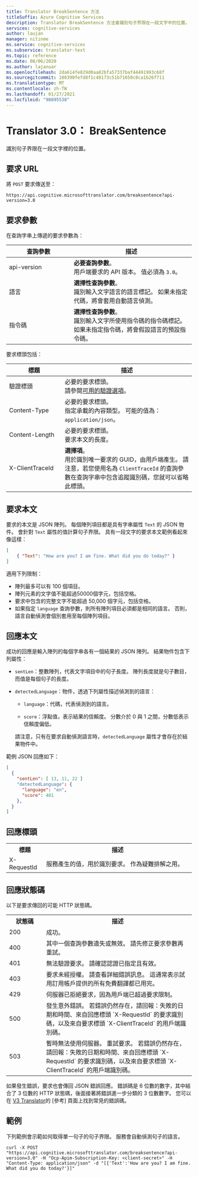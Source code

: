 ```yaml
---
title: Translator BreakSentence 方法
titleSuffix: Azure Cognitive Services
description: Translator BreakSentence 方法會識別句子界限在一段文字中的位置。
services: cognitive-services
author: laujan
manager: nitinme
ms.service: cognitive-services
ms.subservice: translator-text
ms.topic: reference
ms.date: 08/06/2020
ms.author: lajanuar
ms.openlocfilehash: 2da614fe829d0aa82bfa57337baf44491993c68f
ms.sourcegitcommit: 100390fefd8f1c48173c51b71650c8ca1b26f711
ms.translationtype: MT
ms.contentlocale: zh-TW
ms.lasthandoff: 01/27/2021
ms.locfileid: "98895538"
---
```

# <a name="translator-30-breaksentence"></a>Translator 3.0： BreakSentence

識別句子界限在一段文字裡的位置。

## <a name="request-url"></a>要求 URL

將 `POST` 要求傳送至：

```HTTP
https://api.cognitive.microsofttranslator.com/breaksentence?api-version=3.0
```

## <a name="request-parameters"></a>要求參數

在查詢字串上傳遞的要求參數為：

| 查詢參數 | 描述 |
| -------| ----------- |
| api-version <img width=200/>   | **必要查詢參數**。<br/>用戶端要求的 API 版本。 值必須為 `3.0`。 |
| 語言 | **選擇性查詢參數**。<br/>識別輸入文字語言的語言標記。 如果未指定代碼，將會套用自動語言偵測。 |
| 指令碼    | **選擇性查詢參數**。<br/>識別輸入文字所使用指令碼的指令碼標記。 如果未指定指令碼，將會假設語言的預設指令碼。  | 

要求標頭包括：

| 標題 | 描述 |
| ------- | ----------- |
| 驗證標頭 <img width=200/>  | 必要的要求標頭。<br/>請參閱<a href="/azure/cognitive-services/translator/reference/v3-0-reference#authentication">可用的驗證選項</a>。 |
| Content-Type | 必要的要求標頭。<br/>指定承載的內容類型。 可能的值為：`application/json`。 |
| Content-Length    | 必要的要求標頭。<br/>要求本文的長度。  | 
| X-ClientTraceId   | **選擇項**。<br/>用於識別唯一要求的 GUID，由用戶端產生。 請注意，若您使用名為 `ClientTraceId` 的查詢參數在查詢字串中包含追蹤識別碼，您就可以省略此標頭。  | 

## <a name="request-body"></a>要求本文

要求的本文是 JSON 陣列。 每個陣列項目都是具有字串屬性 `Text` 的 JSON 物件。 會針對 `Text` 屬性的值計算句子界限。 具有一段文字的要求本文範例看起來像這樣：

```json
[
    { "Text": "How are you? I am fine. What did you do today?" }
]
```

適用下列限制：

* 陣列最多可以有 100 個項目。
* 陣列元素的文字值不能超過50000個字元，包括空格。
* 要求中包含的完整文字不能超過 50,000 個字元，包括空格。
* 如果指定 `language` 查詢參數，則所有陣列項目必須都是相同的語言。 否則，語言自動偵測會個別套用至每個陣列項目。

## <a name="response-body"></a>回應本文

成功的回應是輸入陣列的每個字串各有一個結果的 JSON 陣列。 結果物件包含下列屬性：

  * `sentLen`：整數陣列，代表文字項目中的句子長度。 陣列長度就是句子數目，而值是每個句子的長度。 

  * `detectedLanguage`：物件，透過下列屬性描述偵測到的語言：

     * `language`：代碼，代表偵測到的語言。

     * `score`：浮點值，表示結果的信賴度。 分數介於 0 與 1 之間，分數低表示信賴度偏低。
     
    請注意，只有在要求自動偵測語言時，`detectedLanguage` 屬性才會存在於結果物件中。

範例 JSON 回應如下：

```json
[
  {
    "sentLen": [ 13, 11, 22 ]
    "detectedLanguage": {
      "language": "en",
      "score": 401
    },
  }
]
```

## <a name="response-headers"></a>回應標頭

<table width="100%">
  <th width="20%">標題</th>
  <th>描述</th>
  <tr>
    <td>X-RequestId</td>
    <td>服務產生的值，用於識別要求。 作為疑難排解之用。</td>
  </tr>
</table> 

## <a name="response-status-codes"></a>回應狀態碼

以下是要求傳回的可能 HTTP 狀態碼。 

<table width="100%">
  <th width="20%">狀態碼</th>
  <th>描述</th>
  <tr>
    <td>200</td>
    <td>成功。</td>
  </tr>
  <tr>
    <td>400</td>
    <td>其中一個查詢參數遺失或無效。 請先修正要求參數再重試。</td>
  </tr>
  <tr>
    <td>401</td>
    <td>無法驗證要求。 請確認認證已指定且有效。</td>
  </tr>
  <tr>
    <td>403</td>
    <td>要求未經授權。 請查看詳細錯誤訊息。 這通常表示試用訂用帳戶提供的所有免費翻譯都已用完。</td>
  </tr>
  <tr>
    <td>429</td>
    <td>伺服器已拒絕要求，因為用戶端已超過要求限制。</td>
  </tr>
  <tr>
    <td>500</td>
    <td>發生意外錯誤。 若錯誤仍然存在，請回報：失敗的日期和時間、來自回應標頭 `X-RequestId` 的要求識別碼，以及來自要求標頭 `X-ClientTraceId` 的用戶端識別碼。</td>
  </tr>
  <tr>
    <td>503</td>
    <td>暫時無法使用伺服器。 重試要求。 若錯誤仍然存在，請回報：失敗的日期和時間、來自回應標頭 `X-RequestId` 的要求識別碼，以及來自要求標頭 `X-ClientTraceId` 的用戶端識別碼。</td>
  </tr>
</table> 

如果發生錯誤，要求也會傳回 JSON 錯誤回應。 錯誤碼是 6 位數的數字，其中結合了 3 位數的 HTTP 狀態碼，後面接著將錯誤進一步分類的 3 位數數字。 您可以在 [V3 Translator](./v3-0-reference.md#errors)的 [參考] 頁面上找到常見的錯誤碼。 

## <a name="examples"></a>範例

下列範例會示範如何取得單一句子的句子界限。 服務會自動偵測句子的語言。

```curl
curl -X POST "https://api.cognitive.microsofttranslator.com/breaksentence?api-version=3.0" -H "Ocp-Apim-Subscription-Key: <client-secret>" -H "Content-Type: application/json" -d "[{'Text':'How are you? I am fine. What did you do today?'}]"
```